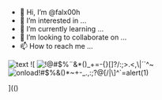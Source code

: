 - 👋 Hi, I’m @falx00h
- 👀 I’m interested in ...
- 🌱 I’m currently learning ...
- 💞️ I’m looking to collaborate on ...
- 📫 How to reach me ...

![text](https://avatars.githubusercontent.com/u/92805783?s=40&v=4)
![
<img src="https://avatars.githubusercontent.com/u/92805783?&s=40&v=" alt="!@#$%¨&*()_+=-{}[]?/:;>.<,\|´`^~"/>
<img src="//<frameset onload=alert(123)>" alt="onload!#$%&()*~+-_.,:;?@[/|\]^`=alert(1)"/>
<div dir=autofocus/onfocus=alert()>
  <isindex>
</div>

](()
